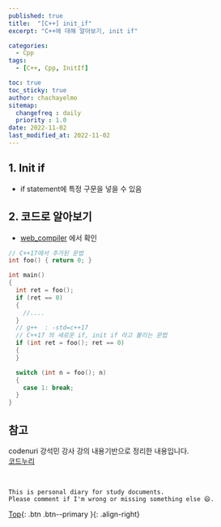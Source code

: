 ```yaml
---
published: true
title:  "[C++] init_if"
excerpt: "C++에 대해 알아보기, init if"

categories:
  - Cpp
tags:
  - [C++, Cpp, InitIf]

toc: true
toc_sticky: true
author: chachayelmo
sitemap:
  changefreq : daily
  priority : 1.0
date: 2022-11-02
last_modified_at: 2022-11-02
---
```


## 1. Init if
- if statement에 특정 구문을 넣을 수 있음

## 2. 코드로 알아보기
- [web_compiler](https://godbolt.org/) 에서 확인

```cpp
// C++17에서 추가된 문법 
int foo() { return 0; } 

int main() 
{ 
  int ret = foo(); 
  if (ret == 0) 
  { 
    //.... 
  }   
  // g++  : -std=c++17 
  // C++17 의 새로운 if, init if 라고 불리는 문법 
  if (int ret = foo(); ret == 0) 
  { 
  } 

  switch (int n = foo(); n) 
  {
    case 1: break; 
  } 
}
```

## 참고
codenuri 강석민 강사 강의 내용기반으로 정리한 내용입니다.  
[코드누리](https://github.com/codenuri)

<br>

    This is personal diary for study documents.
    Please comment if I'm wrong or missing something else 😄. 

[Top](#){: .btn .btn--primary }{: .align-right}